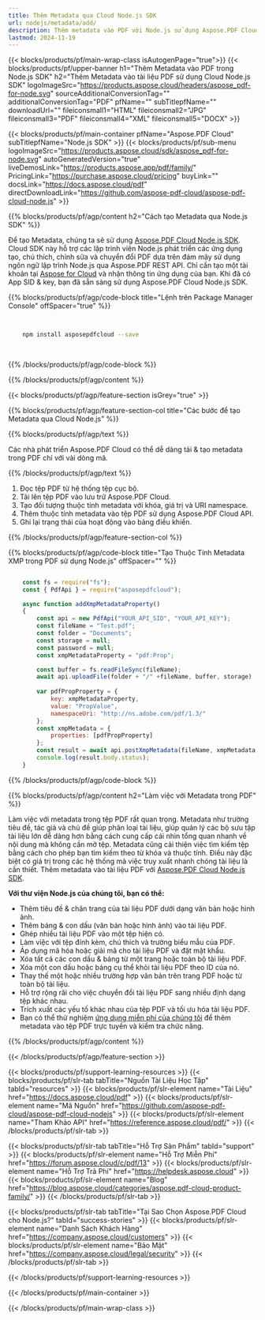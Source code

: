 ```yaml
---
title: Thêm Metadata qua Cloud Node.js SDK
url: nodejs/metadata/add/
description: Thêm metadata vào PDF với Node.js sử dụng Aspose.PDF Cloud SDK. Cải thiện việc lập chỉ mục và khả năng tìm kiếm tài liệu.
lastmod: 2024-11-19
---
```


{{< blocks/products/pf/main-wrap-class isAutogenPage="true">}}
{{< blocks/products/pf/upper-banner h1="Thêm Metadata vào PDF trong Node.js SDK" h2="Thêm Metadata vào tài liệu PDF sử dụng Cloud Node.js SDK" logoImageSrc="https://products.aspose.cloud/headers/aspose_pdf-for-node.svg" sourceAdditionalConversionTag="" additionalConversionTag="PDF" pfName="" subTitlepfName="" downloadUrl="" fileiconsmall1="HTML" fileiconsmall2="JPG" fileiconsmall3="PDF" fileiconsmall4="XML" fileiconsmall5="DOCX" >}}

{{< blocks/products/pf/main-container pfName="Aspose.PDF Cloud" subTitlepfName="Node.js SDK" >}}
{{< blocks/products/pf/sub-menu logoImageSrc="https://products.aspose.cloud/sdk/aspose_pdf-for-node.svg"
autoGeneratedVersion="true"
liveDemosLink="https://products.aspose.app/pdf/family/" PricingLink="https://purchase.aspose.cloud/pricing" buyLink="" docsLink="https://docs.aspose.cloud/pdf"  directDownloadLink="https://github.com/aspose-pdf-cloud/aspose-pdf-cloud-node.js" >}}

{{% blocks/products/pf/agp/content h2="Cách tạo Metadata qua Node.js SDK" %}}

Để tạo Metadata, chúng ta sẽ sử dụng
[Aspose.PDF Cloud Node.js SDK](https://products.aspose.cloud/pdf/nodejs/). Cloud SDK này hỗ trợ các lập trình viên Node.js phát triển các ứng dụng tạo, chú thích, chỉnh sửa và chuyển đổi PDF dựa trên đám mây sử dụng ngôn ngữ lập trình Node.js qua Aspose.PDF REST API. Chỉ cần tạo một tài khoản tại [Aspose for Cloud](https://dashboard.aspose.cloud/#/apps) và nhận thông tin ứng dụng của bạn. Khi đã có App SID & key, bạn đã sẵn sàng sử dụng Aspose.PDF Cloud Node.js SDK.

{{% blocks/products/pf/agp/code-block title="Lệnh trên Package Manager Console" offSpacer="true" %}}

```bash

     
    npm install asposepdfcloud --save
     
     

```

{{% /blocks/products/pf/agp/code-block %}}

{{% /blocks/products/pf/agp/content %}}

{{< blocks/products/pf/agp/feature-section isGrey="true" >}}

{{% blocks/products/pf/agp/feature-section-col title="Các bước để tạo Metadata qua Cloud Node.js" %}}

{{% blocks/products/pf/agp/text %}}

Các nhà phát triển Aspose.PDF Cloud có thể dễ dàng tải & tạo metadata trong PDF chỉ với vài dòng mã.

{{% /blocks/products/pf/agp/text %}}

1. Đọc tệp PDF từ hệ thống tệp cục bộ.
1. Tải lên tệp PDF vào lưu trữ Aspose.PDF Cloud.
1. Tạo đối tượng thuộc tính metadata với khóa, giá trị và URI namespace.
1. Thêm thuộc tính metadata vào tệp PDF sử dụng Aspose.PDF Cloud API.
1. Ghi lại trạng thái của hoạt động vào bảng điều khiển.

{{% /blocks/products/pf/agp/feature-section-col %}}


{{% blocks/products/pf/agp/code-block title="Tạo Thuộc Tính Metadata XMP trong PDF sử dụng Node.js" offSpacer="" %}}

```js

    const fs = require("fs");
    const { PdfApi } = require("asposepdfcloud");

    async function addXmpMetadataProperty()
    {
        const api = new PdfApi("YOUR_API_SID", "YOUR_API_KEY");
        const fileName = "Test.pdf";
        const folder = "Documents";
        const storage = null;
        const password = null;
        const xmpMetadataProperty = "pdf:Prop";

        const buffer = fs.readFileSync(fileName);
        await api.uploadFile(folder + "/" +fileName, buffer, storage)
        
        var pdfPropProperty = {
            key: xmpMetadataProperty,
            value: "PropValue",
            namespaceUri: "http://ns.adobe.com/pdf/1.3/"
        }; 
        const xmpMetadata = {
            properties: [pdfPropProperty]
        };
        const result = await api.postXmpMetadata(fileName, xmpMetadata, folder, storage, password);
        console.log(result.body.status);
    }
```

{{% /blocks/products/pf/agp/code-block %}}

{{% blocks/products/pf/agp/content h2="Làm việc với Metadata trong PDF" %}}

Làm việc với metadata trong tệp PDF rất quan trọng. Metadata như trường tiêu đề, tác giả và chủ đề giúp phân loại tài liệu, giúp quản lý các bộ sưu tập tài liệu lớn dễ dàng hơn bằng cách cung cấp cái nhìn tổng quan nhanh về nội dung mà không cần mở tệp.
Metadata cũng cải thiện việc tìm kiếm tệp bằng cách cho phép bạn tìm kiếm theo từ khóa và thuộc tính. Điều này đặc biệt có giá trị trong các hệ thống mà việc truy xuất nhanh chóng tài liệu là cần thiết.
Thêm metadata vào tài liệu PDF với [Aspose.PDF Cloud Node.js SDK](https://products.aspose.cloud/pdf/nodejs/).

**Với thư viện Node.js của chúng tôi, bạn có thể:**

+ Thêm tiêu đề & chân trang của tài liệu PDF dưới dạng văn bản hoặc hình ảnh.
+ Thêm bảng & con dấu (văn bản hoặc hình ảnh) vào tài liệu PDF.
+ Ghép nhiều tài liệu PDF vào một tệp hiện có.
+ Làm việc với tệp đính kèm, chú thích và trường biểu mẫu của PDF.
+ Áp dụng mã hóa hoặc giải mã cho tài liệu PDF và đặt mật khẩu.
+ Xóa tất cả các con dấu & bảng từ một trang hoặc toàn bộ tài liệu PDF.
+ Xóa một con dấu hoặc bảng cụ thể khỏi tài liệu PDF theo ID của nó.
+ Thay thế một hoặc nhiều trường hợp văn bản trên trang PDF hoặc từ toàn bộ tài liệu.
+ Hỗ trợ rộng rãi cho việc chuyển đổi tài liệu PDF sang nhiều định dạng tệp khác nhau.
+ Trích xuất các yếu tố khác nhau của tệp PDF và tối ưu hóa tài liệu PDF.
+ Bạn có thể thử nghiệm [ứng dụng miễn phí của chúng tôi](https://products.aspose.app/pdf/metadata) để thêm metadata vào tệp PDF trực tuyến và kiểm tra chức năng.

{{% /blocks/products/pf/agp/content %}}

{{< /blocks/products/pf/agp/feature-section >}}

{{< blocks/products/pf/support-learning-resources >}}
{{< blocks/products/pf/slr-tab tabTitle="Nguồn Tài Liệu Học Tập" tabId="resources" >}}
{{< blocks/products/pf/slr-element name="Tài Liệu" href="https://docs.aspose.cloud/pdf" >}}
{{< blocks/products/pf/slr-element name="Mã Nguồn" href="https://github.com/aspose-pdf-cloud/aspose-pdf-cloud-nodejs" >}}
{{< blocks/products/pf/slr-element name="Tham Khảo API" href="https://reference.aspose.cloud/pdf/" >}}
{{< /blocks/products/pf/slr-tab >}}

{{< blocks/products/pf/slr-tab tabTitle="Hỗ Trợ Sản Phẩm" tabId="support" >}}
{{< blocks/products/pf/slr-element name="Hỗ Trợ Miễn Phí" href="https://forum.aspose.cloud/c/pdf/13" >}}
{{< blocks/products/pf/slr-element name="Hỗ Trợ Trả Phí" href="https://helpdesk.aspose.cloud" >}}
{{< blocks/products/pf/slr-element name="Blog" href="https://blog.aspose.cloud/categories/aspose.pdf-cloud-product-family/" >}}
{{< /blocks/products/pf/slr-tab >}}

{{< blocks/products/pf/slr-tab tabTitle="Tại Sao Chọn Aspose.PDF Cloud cho Node.js?" tabId="success-stories" >}}
{{< blocks/products/pf/slr-element name="Danh Sách Khách Hàng" href="https://company.aspose.cloud/customers" >}}
{{< blocks/products/pf/slr-element name="Bảo Mật" href="https://company.aspose.cloud/legal/security" >}}
{{< /blocks/products/pf/slr-tab >}}

{{< /blocks/products/pf/support-learning-resources >}}

<!-- aboutfile Ends -->

{{< /blocks/products/pf/main-container >}}

{{< /blocks/products/pf/main-wrap-class >}}



